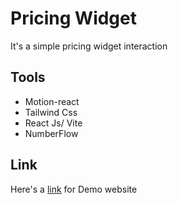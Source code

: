 # Pricing Widget

It's a simple pricing widget interaction 
## Tools

- Motion-react
- Tailwind Css
- React Js/ Vite
- NumberFlow

## Link

Here's a [link]() for Demo website
